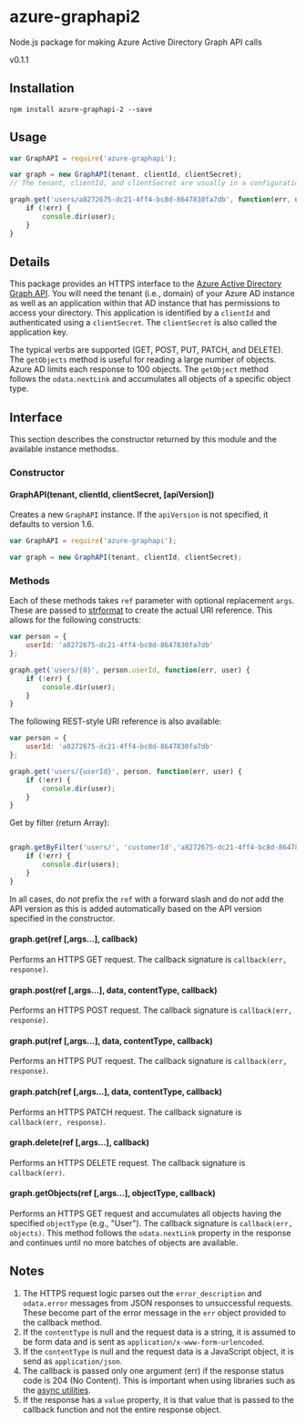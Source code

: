 # azure-graphapi2

Node.js package for making Azure Active Directory Graph API calls

v0.1.1

## Installation

```
npm install azure-graphapi-2 --save
```

## Usage

```javascript
var GraphAPI = require('azure-graphapi');

var graph = new GraphAPI(tenant, clientId, clientSecret);
// The tenant, clientId, and clientSecret are usually in a configuration file.

graph.get('users/a8272675-dc21-4ff4-bc8d-8647830fa7db', function(err, user) {
    if (!err) {
        console.dir(user);
    }
}
```

## Details

This package provides an HTTPS interface to the [Azure Active Directory Graph API](https://msdn.microsoft.com/en-us/library/azure/hh974476.aspx). You will need the tenant (i.e., domain) of your Azure AD instance as well as an application within that AD instance that has permissions to access your directory. This application is identified by a `clientId` and authenticated using a `clientSecret`. The `clientSecret` is also called the application key.

The typical verbs are supported (GET, POST, PUT, PATCH, and DELETE). The `getObjects` method is useful for reading a large number of objects. Azure AD limits each response to 100 objects. The `getObject` method follows the `odata.nextLink` and accumulates all objects of a specific object type.

## Interface

This section describes the constructor returned by this module and the available instance methodss.

### Constructor

#### GraphAPI(tenant, clientId, clientSecret, [apiVersion])

Creates a new `GraphAPI` instance. If the `apiVersion` is not specified, it defaults to version 1.6.

```javascript
var GraphAPI = require('azure-graphapi');

var graph = new GraphAPI(tenant, clientId, clientSecret);
```

### Methods

Each of these methods takes `ref` parameter with optional replacement `args`. These are passed to [strformat](https://github.com/fhellwig/strformat) to create the actual URI reference. This allows for the following constructs:

```javascript
var person = {
    userId: 'a8272675-dc21-4ff4-bc8d-8647830fa7db'
};

graph.get('users/{0}', person.userId, function(err, user) {
    if (!err) {
        console.dir(user);
    }
}
```

The following REST-style URI reference is also available:

```javascript
var person = {
    userId: 'a8272675-dc21-4ff4-bc8d-8647830fa7db'
};

graph.get('users/{userId}', person, function(err, user) {
    if (!err) {
        console.dir(user);
    }
}
```

Get by filter (return Array):

```javascript

graph.getByFilter('users/', 'customerId','a8272675-dc21-4ff4-bc8d-8647830fa7db', function(err, users) {
    if (!err) {
        console.dir(users);
    }
}
```

In all cases, do *not* prefix the `ref` with a forward slash and do *not* add the API version as this is added automatically based on the API version specified in the constructor.

#### graph.get(ref [,args...], callback)

Performs an HTTPS GET request. The callback signature is `callback(err, response)`.

#### graph.post(ref [,args...], data, contentType, callback)

Performs an HTTPS POST request. The callback signature is `callback(err, response)`.

#### graph.put(ref [,args...], data, contentType, callback)

Performs an HTTPS PUT request. The callback signature is `callback(err, response)`.

#### graph.patch(ref [,args...], data, contentType, callback)

Performs an HTTPS PATCH request. The callback signature is `callback(err, response)`.

#### graph.delete(ref [,args...], callback)

Performs an HTTPS DELETE request. The callback signature is `callback(err)`.

#### graph.getObjects(ref [,args...], objectType, callback)

Performs an HTTPS GET request and accumulates all objects having the specified `objectType` (e.g., "User"). The callback signature is `callback(err, objects)`. This method follows the `odata.nextLink` property in the response and continues until no more batches of objects are available.

## Notes

1. The HTTPS request logic parses out the `error_description` and `odata.error` messages from JSON responses to unsuccessful requests. These become part of the error message in the `err` object provided to the callback method.
2. If the `contentType` is null and the request data is a string, it is assumed to be form data and is sent as `application/x-www-form-urlencoded`.
3. If the `contentType` is null and the request data is a JavaScript object, it is send as `application/json`.
4. The callback is passed only one argument (err) if the response status code is 204 (No Content). This is important when using libraries such as the [async utilities](https://github.com/caolan/async).
5. If the response has a `value` property, it is that value that is passed to the callback function and not the entire response object.
